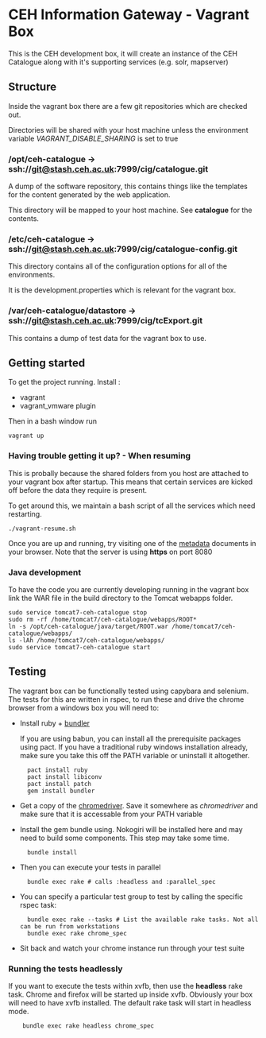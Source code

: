 # CEH Information Gateway - Vagrant Box

This is the CEH development box, it will create an instance of the CEH Catalogue along with it's supporting services (e.g. solr, mapserver)

## Structure

Inside the vagrant box there are a few git repositories which are checked out. 

Directories will be shared with your host machine unless the environment variable *VAGRANT_DISABLE_SHARING* is set to true

### /opt/ceh-catalogue -> ssh://git@stash.ceh.ac.uk:7999/cig/catalogue.git

  A dump of the software repository, this contains things like the templates for the 
  content generated by the web application.

  This directory will be mapped to your host machine. See **catalogue** for the contents.

### /etc/ceh-catalogue -> ssh://git@stash.ceh.ac.uk:7999/cig/catalogue-config.git

  This directory contains all of the configuration options for all of the environments.

  It is the development.properties which is relevant for the vagrant box.


### /var/ceh-catalogue/datastore -> ssh://git@stash.ceh.ac.uk:7999/cig/tcExport.git

  This contains a dump of test data for the vagrant box to use. 

## Getting started

To get the project running. Install :

* vagrant
* vagrant_vmware plugin

Then in a bash window run 

    vagrant up

### Having trouble getting it up? - When resuming

This is probally because the shared folders from you host are attached to your vagrant box after startup. This means that certain services are kicked off before the data they require is present.

To get around this, we maintain a bash script of all the services which need restarting.

    ./vagrant-resume.sh

Once you are up and running, try visiting one of the [metadata](https://localhost:8080/documents/ff55462e-38a4-4f30-b562-f82ff263d9c3) documents in your browser. Note that the server is using **https** on port 8080

### Java development

To have the code you are currently developing running in the vagrant box link the WAR file in the build directory to the Tomcat webapps folder.

    sudo service tomcat7-ceh-catalogue stop
    sudo rm -rf /home/tomcat7/ceh-catalogue/webapps/ROOT*
    ln -s /opt/ceh-catalogue/java/target/ROOT.war /home/tomcat7/ceh-catalogue/webapps/
    ls -lAh /home/tomcat7/ceh-catalogue/webapps/
    sudo service tomcat7-ceh-catalogue start

## Testing

The vagrant box can be functionally tested using capybara and selenium. The tests for this are written in rspec, to run these and drive the chrome browser from a windows box you will need to:

* Install ruby + [bundler](http://bundler.io/) 

  If you are using babun, you can install all the prerequisite packages using pact. If you have a traditional ruby windows installation already, make sure you take this off the PATH variable or uninstall it altogether.

        pact install ruby
        pact install libiconv
        pact install patch
        gem install bundler

* Get a copy of the [chromedriver](http://ladist.nerc-lancaster.ac.uk/apps/selenium/chromedriver-2.10_win32.exe). Save it somewhere as *chromedriver* and make sure that it is accessable from your PATH variable

* Install the gem bundle using. Nokogiri will be installed here and may need to build some components. This step may take some time.

        bundle install

* Then you can execute your tests in parallel

        bundle exec rake # calls :headless and :parallel_spec

* You can specify a particular test group to test by calling the specific rspec task:

        bundle exec rake --tasks # List the available rake tasks. Not all can be run from workstations
        bundle exec rake chrome_spec

* Sit back and watch your chrome instance run through your test suite

### Running the tests headlessly

If you want to execute the tests within xvfb, then use the **headless** rake task. Chrome and firefox will be started up inside xvfb. Obviously your box will need to have 
xvfb installed. The default rake task will start in headless mode.

        bundle exec rake headless chrome_spec
